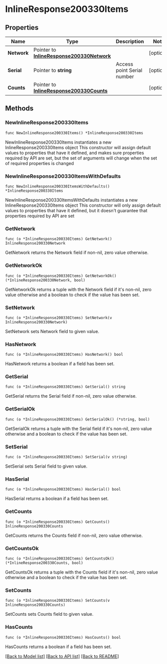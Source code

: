 # InlineResponse200330Items

## Properties

Name | Type | Description | Notes
------------ | ------------- | ------------- | -------------
**Network** | Pointer to [**InlineResponse200330Network**](InlineResponse200330Network.md) |  | [optional] 
**Serial** | Pointer to **string** | Access point Serial number | [optional] 
**Counts** | Pointer to [**InlineResponse200330Counts**](InlineResponse200330Counts.md) |  | [optional] 

## Methods

### NewInlineResponse200330Items

`func NewInlineResponse200330Items() *InlineResponse200330Items`

NewInlineResponse200330Items instantiates a new InlineResponse200330Items object
This constructor will assign default values to properties that have it defined,
and makes sure properties required by API are set, but the set of arguments
will change when the set of required properties is changed

### NewInlineResponse200330ItemsWithDefaults

`func NewInlineResponse200330ItemsWithDefaults() *InlineResponse200330Items`

NewInlineResponse200330ItemsWithDefaults instantiates a new InlineResponse200330Items object
This constructor will only assign default values to properties that have it defined,
but it doesn't guarantee that properties required by API are set

### GetNetwork

`func (o *InlineResponse200330Items) GetNetwork() InlineResponse200330Network`

GetNetwork returns the Network field if non-nil, zero value otherwise.

### GetNetworkOk

`func (o *InlineResponse200330Items) GetNetworkOk() (*InlineResponse200330Network, bool)`

GetNetworkOk returns a tuple with the Network field if it's non-nil, zero value otherwise
and a boolean to check if the value has been set.

### SetNetwork

`func (o *InlineResponse200330Items) SetNetwork(v InlineResponse200330Network)`

SetNetwork sets Network field to given value.

### HasNetwork

`func (o *InlineResponse200330Items) HasNetwork() bool`

HasNetwork returns a boolean if a field has been set.

### GetSerial

`func (o *InlineResponse200330Items) GetSerial() string`

GetSerial returns the Serial field if non-nil, zero value otherwise.

### GetSerialOk

`func (o *InlineResponse200330Items) GetSerialOk() (*string, bool)`

GetSerialOk returns a tuple with the Serial field if it's non-nil, zero value otherwise
and a boolean to check if the value has been set.

### SetSerial

`func (o *InlineResponse200330Items) SetSerial(v string)`

SetSerial sets Serial field to given value.

### HasSerial

`func (o *InlineResponse200330Items) HasSerial() bool`

HasSerial returns a boolean if a field has been set.

### GetCounts

`func (o *InlineResponse200330Items) GetCounts() InlineResponse200330Counts`

GetCounts returns the Counts field if non-nil, zero value otherwise.

### GetCountsOk

`func (o *InlineResponse200330Items) GetCountsOk() (*InlineResponse200330Counts, bool)`

GetCountsOk returns a tuple with the Counts field if it's non-nil, zero value otherwise
and a boolean to check if the value has been set.

### SetCounts

`func (o *InlineResponse200330Items) SetCounts(v InlineResponse200330Counts)`

SetCounts sets Counts field to given value.

### HasCounts

`func (o *InlineResponse200330Items) HasCounts() bool`

HasCounts returns a boolean if a field has been set.


[[Back to Model list]](../README.md#documentation-for-models) [[Back to API list]](../README.md#documentation-for-api-endpoints) [[Back to README]](../README.md)


